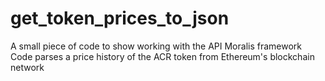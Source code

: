 # get_token_prices_to_json

A small piece of code to show working with the API Moralis framework
Code parses a price history of the ACR token from Ethereum's blockchain network